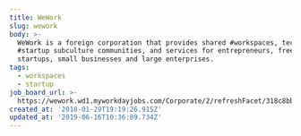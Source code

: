 ```yaml
---
title: WeWork
slug: wework
body: >-
  WeWork is a foreign corporation that provides shared #workspaces, technology
  #startup subculture communities, and services for entrepreneurs, freelancers,
  startups, small businesses and large enterprises.
tags:
  - workspaces
  - startup
job_board_url: >-
  https://wework.wd1.myworkdayjobs.com/Corporate/2/refreshFacet/318c8bb6f553100021d223d9780d30be
created_at: '2018-01-29T19:19:26.915Z'
updated_at: '2019-06-16T10:36:09.734Z'
---
```


